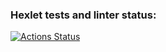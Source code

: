 ### Hexlet tests and linter status:
[![Actions Status](https://github.com/maletinchess/frontend-project-lvl3/workflows/hexlet-check/badge.svg)](https://github.com/maletinchess/frontend-project-lvl3/actions)